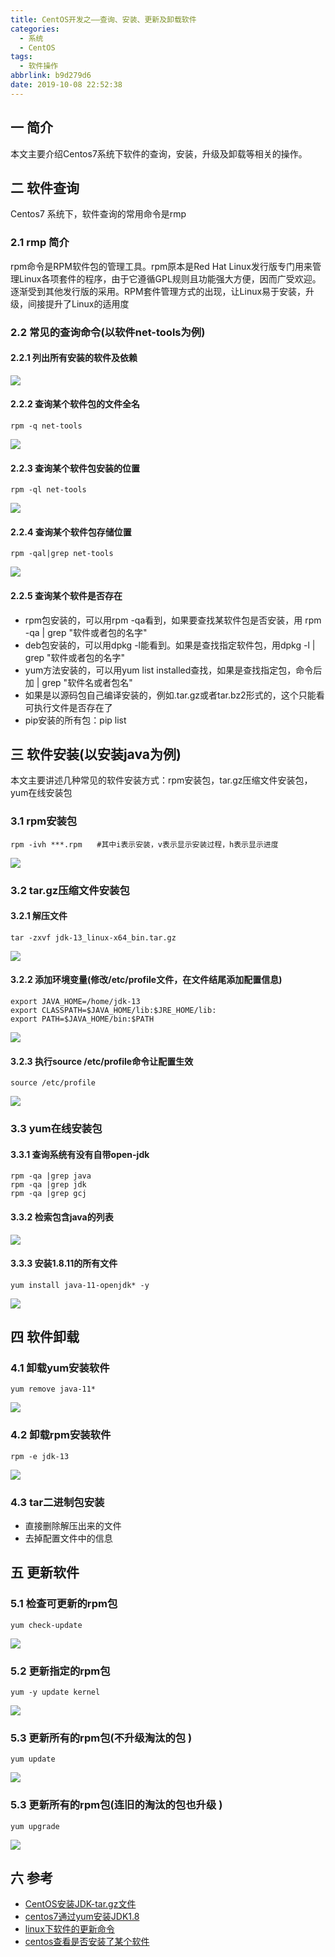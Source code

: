 ```yaml
---
title: CentOS开发之——查询、安装、更新及卸载软件
categories:
  - 系统
  - CentOS
tags:
  - 软件操作
abbrlink: b9d279d6
date: 2019-10-08 22:52:38
---
```

## 一 简介

本文主要介绍Centos7系统下软件的查询，安装，升级及卸载等相关的操作。

<!--more-->

## 二 软件查询
Centos7 系统下，软件查询的常用命令是rmp

### 2.1 rmp 简介
rpm命令是RPM软件包的管理工具。rpm原本是Red Hat Linux发行版专门用来管理Linux各项套件的程序，由于它遵循GPL规则且功能强大方便，因而广受欢迎。逐渐受到其他发行版的采用。RPM套件管理方式的出现，让Linux易于安装，升级，间接提升了Linux的适用度

### 2.2 常见的查询命令(以软件net-tools为例)
#### 2.2.1 列出所有安装的软件及依赖
![][1]

#### 2.2.2 查询某个软件包的文件全名

	rpm -q net-tools 

![][2]

#### 2.2.3 查询某个软件包安装的位置

	rpm -ql net-tools

![][3]


#### 2.2.4 查询某个软件包存储位置

	rpm -qal|grep net-tools
![][4]


#### 2.2.5 查询某个软件是否存在
* rpm包安装的，可以用rpm -qa看到，如果要查找某软件包是否安装，用 rpm -qa | grep "软件或者包的名字"
* deb包安装的，可以用dpkg -l能看到。如果是查找指定软件包，用dpkg -l | grep "软件或者包的名字" 
* yum方法安装的，可以用yum list installed查找，如果是查找指定包，命令后加 | grep "软件名或者包名"
* 如果是以源码包自己编译安装的，例如.tar.gz或者tar.bz2形式的，这个只能看可执行文件是否存在了
*  pip安装的所有包：pip list

## 三 软件安装(以安装java为例)
本文主要讲述几种常见的软件安装方式：rpm安装包，tar.gz压缩文件安装包，yum在线安装包

### 3.1 rpm安装包
	rpm -ivh ***.rpm　　#其中i表示安装，v表示显示安装过程，h表示显示进度

![][5]
### 3.2 tar.gz压缩文件安装包

#### 3.2.1 解压文件
	tar -zxvf jdk-13_linux-x64_bin.tar.gz
![][6]
#### 3.2.2 添加环境变量(修改/etc/profile文件，在文件结尾添加配置信息)

	export JAVA_HOME=/home/jdk-13
	export CLASSPATH=$JAVA_HOME/lib:$JRE_HOME/lib:
	export PATH=$JAVA_HOME/bin:$PATH

![][7]
#### 3.2.3   执行source /etc/profile命令让配置生效

	source /etc/profile 

![][8]
### 3.3 yum在线安装包
#### 3.3.1 查询系统有没有自带open-jdk

	rpm -qa |grep java
	rpm -qa |grep jdk
	rpm -qa |grep gcj

#### 3.3.2 检索包含java的列表
![][9]

#### 3.3.3 安装1.8.11的所有文件 

	yum install java-11-openjdk* -y

![][10]
## 四 软件卸载
### 4.1 卸载yum安装软件
	yum remove java-11*

![][11]

### 4.2 卸载rpm安装软件

	rpm -e jdk-13
![][12]

### 4.3 tar二进制包安装
* 直接删除解压出来的文件
* 去掉配置文件中的信息


## 五 更新软件
### 5.1 检查可更新的rpm包 
	yum check-update 
![][13]
### 5.2 更新指定的rpm包
	yum -y update kernel
![][14]
### 5.3 更新所有的rpm包(不升级淘汰的包 )
	yum update 
![][15]

### 5.3 更新所有的rpm包(连旧的淘汰的包也升级 )
	yum upgrade
![][16]
## 六 参考


* [CentOS安装JDK-tar.gz文件][30]
* [centos7通过yum安装JDK1.8][31]
* [linux下软件的更新命令][32]
* [centos查看是否安装了某个软件][33]





[1]: https://cdn.staticaly.com/gh/PGzxc/CDN/master/blog-image/centos7-software-rpm-qa-grep.png
[2]: https://cdn.staticaly.com/gh/PGzxc/CDN/master/blog-image/centos7-software-rpm-q.png
[3]: https://cdn.staticaly.com/gh/PGzxc/CDN/master/blog-image/centos7-software-rpm-ql.png
[4]: https://cdn.staticaly.com/gh/PGzxc/CDN/master/blog-image/centos7-software-rpm-qal-grep.png
[5]: https://cdn.staticaly.com/gh/PGzxc/CDN/master/blog-image/centos-software-rpm-ivh.png
[6]: https://cdn.staticaly.com/gh/PGzxc/CDN/master/blog-image/centos7-software-tar-zxvf.png
[7]: https://cdn.staticaly.com/gh/PGzxc/CDN/master/blog-image/centos7-software-ect-profile-config.png
[8]: https://cdn.staticaly.com/gh/PGzxc/CDN/master/blog-image/centos7-software-source-etc-profile.png
[9]: https://cdn.staticaly.com/gh/PGzxc/CDN/master/blog-image/centos7-software-yum-list.png
[10]: https://cdn.staticaly.com/gh/PGzxc/CDN/master/blog-image/centos7-software-yum-install.png
[11]: https://cdn.staticaly.com/gh/PGzxc/CDN/master/blog-image/centos7-software-yum-remove.png
[12]: https://cdn.staticaly.com/gh/PGzxc/CDN/master/blog-image/centos7-software-rpm-e-remove.png
[13]: https://cdn.staticaly.com/gh/PGzxc/CDN/master/blog-image/centos7-software-check-update.png
[14]: https://cdn.staticaly.com/gh/PGzxc/CDN/master/blog-image/centos7-software-yum-update.png
[15]: https://cdn.staticaly.com/gh/PGzxc/CDN/master/blog-image/centos7-software-yum-update-all.png
[16]: https://cdn.staticaly.com/gh/PGzxc/CDN/master/blog-image/centos7-software-yum-upgrade-all.png


[30]: https://www.cnblogs.com/zhi-leaf/p/10315125.html
[31]: https://www.cnblogs.com/wlsblog/p/7908348.html
[32]: https://blog.csdn.net/mier9042/article/details/80612707
[33]: https://blog.csdn.net/zhangjianming2018/article/details/80382082